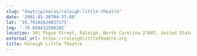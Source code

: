 ```yaml
---
slug: "daytrip/na/us/raleigh-little-theatre"
date: '2001-01-30T04:37:00'
lat: '35.79102624837175'
lng: '-78.668412566185'
location: 301 Pogue Street, Raleigh, North Carolina 27607, United States
external_url: https://raleighlittletheatre.org
title: Raleigh Little Theatre
---
```



